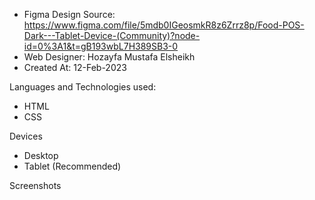 - Figma Design Source: https://www.figma.com/file/5mdb0IGeosmkR8z6Zrrz8p/Food-POS-Dark---Tablet-Device-(Community)?node-id=0%3A1&t=gB193wbL7H389SB3-0
- Web Designer: Hozayfa Mustafa Elsheikh
- Created At: 12-Feb-2023

Languages and Technologies used:
- HTML
- CSS

Devices
- Desktop
- Tablet (Recommended)

Screenshots

